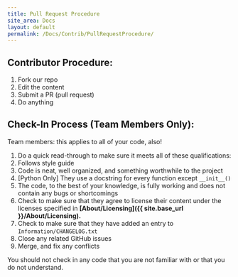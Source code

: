 ```yaml
---
title: Pull Request Procedure
site_area: Docs
layout: default
permalink: /Docs/Contrib/PullRequestProcedure/
---
```


## Contributor Procedure:

1. Fork our repo
2. Edit the content
3. Submit a PR (pull request)
4. Do anything

## Check-In Process (Team Members Only):

Team members: this applies to all of your code, also!

1. Do a quick read-through to make sure it meets all of these qualifications:
  1. Follows style guide
  2. Code is neat, well organized, and something worthwhile to the project
  3. [Python Only] They use a docstring for every function except `__init__()`
  4. The code, to the best of your knowledge, is fully working and does not contain any bugs or shortcomings
2. Check to make sure that they agree to license their content under the licenses specified in **[About/Licensing]({{ site.base_url }}/About/Licensing).**
3. Check to make sure that they have added an entry to `Information/CHANGELOG.txt`
4. Close any related GitHub issues
5. Merge, and fix any conflicts

You should not check in any code that you are not familiar with or that you do not understand.
